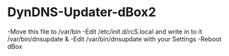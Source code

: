 DynDNS-Updater-dBox2
====================

-Move this file to /var/bin
-Edit /etc/init.d/rcS.local and write in to it /var/bin/dnsupdate &
-Edit /var/bin/dnsupdate with your Settings
-Reboot dBox
